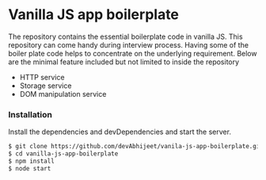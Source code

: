 # Vanilla JS app boilerplate

The repository contains the essential boilerplate code in vanilla JS. This repository can come handy during interview process. Having some of the boiler plate code helps to concentrate on the underlying requirement. Below are the minimal feature included but not limited to inside the repository

  - HTTP service
  - Storage service
  - DOM manipulation service
  
  ### Installation
  
Install the dependencies and devDependencies and start the server.

```sh
$ git clone https://github.com/devAbhijeet/vanila-js-app-boilerplate.git
$ cd vanilla-js-app-boilerplate
$ npm install
$ node start
```
